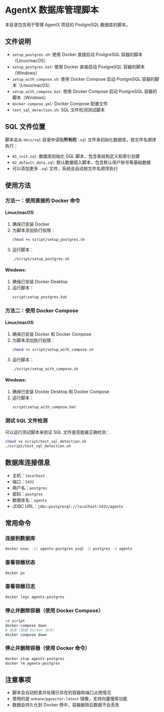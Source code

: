 # AgentX 数据库管理脚本

本目录包含用于管理 AgentX 项目的 PostgreSQL 数据库的脚本。

## 文件说明

- `setup_postgres.sh`: 使用 Docker 直接启动 PostgreSQL 容器的脚本（Linux/macOS）
- `setup_postgres.bat`: 使用 Docker 直接启动 PostgreSQL 容器的脚本（Windows）
- `setup_with_compose.sh`: 使用 Docker Compose 启动 PostgreSQL 容器的脚本（Linux/macOS）
- `setup_with_compose.bat`: 使用 Docker Compose 启动 PostgreSQL 容器的脚本（Windows）
- `docker-compose.yml`: Docker Compose 配置文件
- `test_sql_detection.sh`: SQL 文件检测测试脚本

## SQL 文件位置

脚本会从 `docs/sql` 目录中读取**所有的** `.sql` 文件来初始化数据库，按文件名顺序执行：

- `01_init.sql`: 数据库初始化 SQL 脚本，包含表结构定义和索引创建
- `02_default_data.sql`: 默认数据插入脚本，包含默认用户账号等基础数据
- 可以添加更多 `.sql` 文件，系统会自动按文件名顺序执行

## 使用方法

### 方法一：使用直接的 Docker 命令

#### Linux/macOS:
1. 确保已安装 Docker
2. 为脚本添加执行权限：
   ```bash
   chmod +x script/setup_postgres.sh
   ```
3. 运行脚本：
   ```bash
   ./script/setup_postgres.sh
   ```

#### Windows:
1. 确保已安装 Docker Desktop
2. 运行脚本：
   ```cmd
   script\setup_postgres.bat
   ```

### 方法二：使用 Docker Compose

#### Linux/macOS:
1. 确保已安装 Docker 和 Docker Compose
2. 为脚本添加执行权限：
   ```bash
   chmod +x script/setup_with_compose.sh
   ```
3. 运行脚本：
   ```bash
   ./script/setup_with_compose.sh
   ```

#### Windows:
1. 确保已安装 Docker Desktop 和 Docker Compose
2. 运行脚本：
   ```cmd
   script\setup_with_compose.bat
   ```

### 测试 SQL 文件检测

可以运行测试脚本来验证 SQL 文件是否能被正确检测：

```bash
chmod +x script/test_sql_detection.sh
./script/test_sql_detection.sh
```

## 数据库连接信息

- 主机：`localhost`
- 端口：`5432`
- 用户名：`postgres`
- 密码：`postgres`
- 数据库名：`agentx`
- JDBC URL：`jdbc:postgresql://localhost:5432/agentx`

## 常用命令

### 连接到数据库

```bash
docker exec -it agentx-postgres psql -U postgres -d agentx
```

### 查看容器状态

```bash
docker ps
```

### 查看容器日志

```bash
docker logs agentx-postgres
```

### 停止并删除容器（使用 Docker Compose）

```bash
cd script
docker-compose down
# 或者（根据 Docker 版本）
docker compose down
```

### 停止并删除容器（使用 Docker 命令）

```bash
docker stop agentx-postgres
docker rm agentx-postgres
```

## 注意事项

- 脚本会自动检查并处理已存在的容器和端口占用情况
- 使用的是 `ankane/pgvector:latest` 镜像，支持向量搜索功能
- 数据会持久化到 Docker 卷中，容器删除后数据不会丢失 